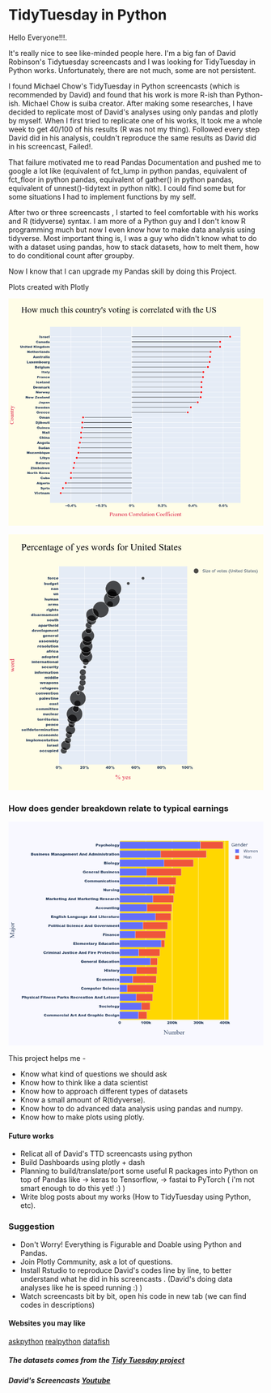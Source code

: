 # TidyTuesday in Python





Hello Everyone!!!. 

   It's really nice to see like-minded people here. I'm a big fan of David Robinson's Tidytuesday screencasts and I was looking for TidyTuesday in Python works. Unfortunately, there are not much, some are not persistent.
        
   I found Michael Chow's TidyTuesday in Python screencasts (which is recommended by David) and found that his work is more R-ish than Python-ish. Michael Chow is suiba creator.  After making some researches, I have decided to replicate most of David's analyses using only pandas and plotly by myself.
When I first tried to replicate one of his works, It took me a whole week to get 40/100 of his results (R was not my thing). Followed every step David did in his analysis, couldn't reproduce the same results as David did in his screencast, Failed!.

  That failure motivated me to read Pandas Documentation and pushed me to google a lot like (equivalent of fct_lump in python pandas, equivalent of fct_floor in python pandas, equivalent of gather() in python pandas, equivalent of unnest()-tidytext in python nltk). I could find some but for some situations I had to implement functions by my self.
  
After two or three screencasts , I started to feel comfortable with his works and R (tidyverse) syntax. I am more of a Python guy and I don't know R programming much but now I even know how to make data analysis using tidyverse. Most important thing is, I was a guy who didn't know what to do with a dataset using pandas, how to stack datasets, how to melt them, how to do conditional count after groupby.

Now I know that I can upgrade my Pandas skill by doing this Project.

Plots created with Plotly

![alt text](https://github.com/waiyanps/TidyTuesday-Python/blob/main/newplot%20(2).png)

![alt text](https://github.com/waiyanps/TidyTuesday-Python/blob/main/newplot%20(3).png)


### How does gender breakdown relate to typical earnings

![alt text](https://github.com/waiyanps/TidyTuesday-Python/blob/main/newplot%20(1).png)



This project helps me -

- Know what kind of questions we should ask
- Know how to think like a data scientist
- Know how to approach different types of datasets
- Know a small amount of R(tidyverse).
- Know how to do advanced data analysis using pandas and numpy.
- Know how to make plots using plotly.


#### Future works

- Relicat all of David's TTD screencasts using python
- Build Dashboards using plotly + dash
- Planning to build/translate/port some useful R packages into Python on top of Pandas like
-> keras to Tensorflow,
-> fastai to PyTorch ( i'm not smart enough to do this yet! :) )
- Write blog posts about my works (How to TidyTuesday using Python, etc).


### Suggestion
- Don't Worry! Everything is Figurable and Doable using Python and Pandas.
- Join Plotly Community, ask a lot of questions.
- Install Rstudio to reproduce David's codes line by line, to better understand what he did in his screencasts . (David's doing data analyses like he is speed running :) )
- Watch screencasts bit by bit, open his code in new tab (we can find codes in descriptions)

#### Websites you may like

[askpython](https://www.askpython.com/)
[realpython](https://realpython.com/)
[datafish](https://datatofish.com/)

##### The datasets comes from the [Tidy Tuesday project](https://github.com/rfordatascience/tidytuesday)
##### David's Screencasts [Youtube](https://github.com/dgrtwo/data-screencasts)



